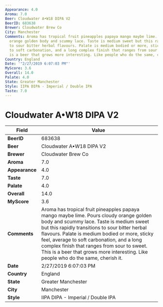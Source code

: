 ```yaml
---
Appearance: 4.0
Aroma: 7.0
Beer: Cloudwater A•W18 DIPA V2
BeerID: 683638
Brewer: Cloudwater Brew Co
City: Manchester
Comments: Aroma has tropical fruit pineapples papaya mango maybe lime. Pours cloudy
  orange golden body and scummy lace. Taste is medium sweet but this rapidly transitions
  to sour bitter herbal flavours. Palate is medium bodied or more, sticky feel, average
  to soft carbonation, and a long complex finish that ranges from sour to sweet. This
  is a beer that grows more interesting. Like people who do the same, cherish it.
Country: England
Date: '"2/27/2019 6:07:03 PM"'
MyScore: 3.6
Overall: 14.0
Palate: 4.0
State: Greater Manchester
Style: IIPA DIPA - Imperial / Double IPA
Taste: 7.0
---
```


# Cloudwater A•W18 DIPA V2

| Field         | Value |
|---------------|-------|
| **BeerID** | 683638 |
| **Beer** | Cloudwater A•W18 DIPA V2 |
| **Brewer** | Cloudwater Brew Co |
| **Aroma** | 7.0 |
| **Appearance** | 4.0 |
| **Taste** | 7.0 |
| **Palate** | 4.0 |
| **Overall** | 14.0 |
| **MyScore** | 3.6 |
| **Comments** | Aroma has tropical fruit pineapples papaya mango maybe lime. Pours cloudy orange golden body and scummy lace. Taste is medium sweet but this rapidly transitions to sour bitter herbal flavours. Palate is medium bodied or more, sticky feel, average to soft carbonation, and a long complex finish that ranges from sour to sweet. This is a beer that grows more interesting. Like people who do the same, cherish it. |
| **Date** | 2/27/2019 6:07:03 PM |
| **Country** | England |
| **State** | Greater Manchester |
| **City** | Manchester |
| **Style** | IIPA DIPA - Imperial / Double IPA |
